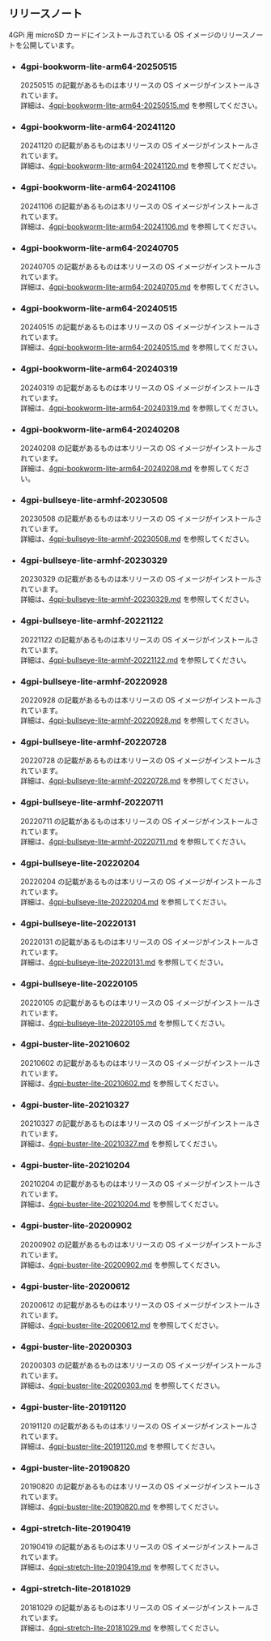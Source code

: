 ## リリースノート
4GPi 用 microSD カードにインストールされている OS イメージのリリースノートを公開しています。

* ### 4gpi-bookworm-lite-arm64-20250515
  20250515 の記載があるものは本リリースの OS イメージがインストールされています。  
  詳細は、[4gpi-bookworm-lite-arm64-20250515.md](./4gpi-bookworm-lite-arm64-20250515.md) を参照してください。

* ### 4gpi-bookworm-lite-arm64-20241120
  20241120 の記載があるものは本リリースの OS イメージがインストールされています。  
  詳細は、[4gpi-bookworm-lite-arm64-20241120.md](./4gpi-bookworm-lite-arm64-20241120.md) を参照してください。

* ### 4gpi-bookworm-lite-arm64-20241106
  20241106 の記載があるものは本リリースの OS イメージがインストールされています。  
  詳細は、[4gpi-bookworm-lite-arm64-20241106.md](./4gpi-bookworm-lite-arm64-20241106.md) を参照してください。

* ### 4gpi-bookworm-lite-arm64-20240705
  20240705 の記載があるものは本リリースの OS イメージがインストールされています。  
  詳細は、[4gpi-bookworm-lite-arm64-20240705.md](./4gpi-bookworm-lite-arm64-20240705.md) を参照してください。

* ### 4gpi-bookworm-lite-arm64-20240515
  20240515 の記載があるものは本リリースの OS イメージがインストールされています。  
  詳細は、[4gpi-bookworm-lite-arm64-20240515.md](./4gpi-bookworm-lite-arm64-20240515.md) を参照してください。

* ### 4gpi-bookworm-lite-arm64-20240319
  20240319 の記載があるものは本リリースの OS イメージがインストールされています。  
  詳細は、[4gpi-bookworm-lite-arm64-20240319.md](./4gpi-bookworm-lite-arm64-20240319.md) を参照してください。

* ### 4gpi-bookworm-lite-arm64-20240208
  20240208 の記載があるものは本リリースの OS イメージがインストールされています。  
  詳細は、[4gpi-bookworm-lite-arm64-20240208.md](./4gpi-bookworm-lite-arm64-20240208.md) を参照してください。

* ### 4gpi-bullseye-lite-armhf-20230508
  20230508 の記載があるものは本リリースの OS イメージがインストールされています。  
  詳細は、[4gpi-bullseye-lite-armhf-20230508.md](./4gpi-bullseye-lite-armhf-20230508.md) を参照してください。

* ### 4gpi-bullseye-lite-armhf-20230329
  20230329 の記載があるものは本リリースの OS イメージがインストールされています。  
  詳細は、[4gpi-bullseye-lite-armhf-20230329.md](./4gpi-bullseye-lite-armhf-20230329.md) を参照してください。

* ### 4gpi-bullseye-lite-armhf-20221122
  20221122 の記載があるものは本リリースの OS イメージがインストールされています。  
  詳細は、[4gpi-bullseye-lite-armhf-20221122.md](./4gpi-bullseye-lite-armhf-20221122.md) を参照してください。

* ### 4gpi-bullseye-lite-armhf-20220928
  20220928 の記載があるものは本リリースの OS イメージがインストールされています。  
  詳細は、[4gpi-bullseye-lite-armhf-20220928.md](./4gpi-bullseye-lite-armhf-20220928.md) を参照してください。

* ### 4gpi-bullseye-lite-armhf-20220728
  20220728 の記載があるものは本リリースの OS イメージがインストールされています。  
  詳細は、[4gpi-bullseye-lite-armhf-20220728.md](./4gpi-bullseye-lite-armhf-20220728.md) を参照してください。

* ### 4gpi-bullseye-lite-armhf-20220711
  20220711 の記載があるものは本リリースの OS イメージがインストールされています。  
  詳細は、[4gpi-bullseye-lite-armhf-20220711.md](./4gpi-bullseye-lite-armhf-20220711.md) を参照してください。

* ### 4gpi-bullseye-lite-20220204
  20220204 の記載があるものは本リリースの OS イメージがインストールされています。  
  詳細は、[4gpi-bullseye-lite-20220204.md](./4gpi-bullseye-lite-20220204.md) を参照してください。

* ### 4gpi-bullseye-lite-20220131
  20220131 の記載があるものは本リリースの OS イメージがインストールされています。  
  詳細は、[4gpi-bullseye-lite-20220131.md](./4gpi-bullseye-lite-20220131.md) を参照してください。

* ### 4gpi-bullseye-lite-20220105
  20220105 の記載があるものは本リリースの OS イメージがインストールされています。  
  詳細は、[4gpi-bullseye-lite-20220105.md](./4gpi-bullseye-lite-20220105.md) を参照してください。

* ### 4gpi-buster-lite-20210602
  20210602 の記載があるものは本リリースの OS イメージがインストールされています。  
  詳細は、[4gpi-buster-lite-20210602.md](./4gpi-buster-lite-20210602.md) を参照してください。

* ### 4gpi-buster-lite-20210327
  20210327 の記載があるものは本リリースの OS イメージがインストールされています。  
  詳細は、[4gpi-buster-lite-20210327.md](./4gpi-buster-lite-20210327.md) を参照してください。

* ### 4gpi-buster-lite-20210204
  20210204 の記載があるものは本リリースの OS イメージがインストールされています。  
  詳細は、[4gpi-buster-lite-20210204.md](./4gpi-buster-lite-20210204.md) を参照してください。

* ### 4gpi-buster-lite-20200902
  20200902 の記載があるものは本リリースの OS イメージがインストールされています。  
  詳細は、[4gpi-buster-lite-20200902.md](./4gpi-buster-lite-20200902.md) を参照してください。

* ### 4gpi-buster-lite-20200612
  20200612 の記載があるものは本リリースの OS イメージがインストールされています。  
  詳細は、[4gpi-buster-lite-20200612.md](./4gpi-buster-lite-20200612.md) を参照してください。

* ### 4gpi-buster-lite-20200303
  20200303 の記載があるものは本リリースの OS イメージがインストールされています。  
  詳細は、[4gpi-buster-lite-20200303.md](./4gpi-buster-lite-20200303.md) を参照してください。

* ### 4gpi-buster-lite-20191120
  20191120 の記載があるものは本リリースの OS イメージがインストールされています。  
  詳細は、[4gpi-buster-lite-20191120.md](./4gpi-buster-lite-20191120.md) を参照してください。

* ### 4gpi-buster-lite-20190820
  20190820 の記載があるものは本リリースの OS イメージがインストールされています。  
  詳細は、[4gpi-buster-lite-20190820.md](./4gpi-buster-lite-20190820.md) を参照してください。

* ### 4gpi-stretch-lite-20190419
  20190419 の記載があるものは本リリースの OS イメージがインストールされています。  
  詳細は、[4gpi-stretch-lite-20190419.md](./4gpi-stretch-lite-20190419.md) を参照してください。

* ### 4gpi-stretch-lite-20181029
  20181029 の記載があるものは本リリースの OS イメージがインストールされています。  
  詳細は、[4gpi-stretch-lite-20181029.md](./4gpi-stretch-lite-20181029.md) を参照してください。
